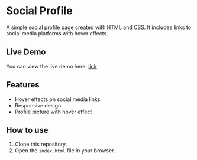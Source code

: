 # Social Profile

A simple social profile page created with HTML and CSS. It includes links to social media platforms with hover effects.

## Live Demo

You can view the live demo here: [link](https://example.com)

## Features

- Hover effects on social media links
- Responsive design
- Profile picture with hover effect

## How to use

1. Clone this repository.
2. Open the `index.html` file in your browser.
